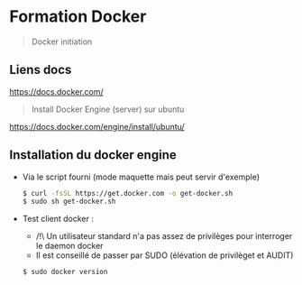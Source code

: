 # Formation Docker

> Docker initiation

## Liens docs

https://docs.docker.com/

> Install Docker Engine (server) sur ubuntu

https://docs.docker.com/engine/install/ubuntu/

## Installation du docker engine 

- Via le script fourni (mode maquette mais peut servir d'exemple)

  ```bash
  $ curl -fsSL https://get.docker.com -o get-docker.sh
  $ sudo sh get-docker.sh
  ```

- Test client docker :

    - /!\ Un utilisateur standard n'a pas assez de privilèges pour interroger le daemon docker
    - Il est conseillé de passer par SUDO (élévation de privilèget et AUDIT)

    ```bash
    $ sudo docker version
    ```